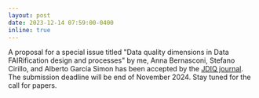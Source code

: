 ```yaml
---
layout: post
date: 2023-12-14 07:59:00-0400
inline: true
---
```


A proposal for a special issue titled "Data quality dimensions in Data FAIRification design and processes"  by me, Anna Bernasconi, Stefano Cirillo, and Alberto García Simon has been accepted by the <a href='https://dl.acm.org/journal/jdiq'> JDIQ journal</a>. The submission deadline will be end of November 2024. Stay tuned for the call for papers.  